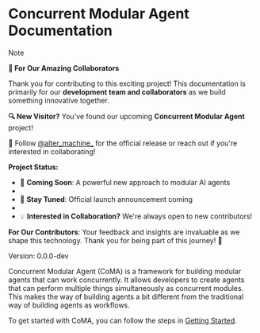 # Concurrent Modular Agent Documentation

> [!NOTE]
> **👥 For Our Amazing Collaborators**
> 
> Thank you for contributing to this exciting project! This documentation is primarily for our **development team and collaborators** as we build something innovative together.
> 
> **🔍 New Visitor?** You've found our upcoming **Concurrent Modular Agent** project!
> 
> 🚀 Follow [@alter_machine_](https://x.com/alter_machine_/status/1786969561952387213) for the official release or reach out if you're interested in collaborating!
> 
> **Project Status:**
> 
> - 🚀 **Coming Soon**: A powerful new approach to modular AI agents
> - 
> - 🌟 **Stay Tuned**: Official launch announcement coming
> - 
> - 💡 **Interested in Collaboration?** We're always open to new contributors!
> 
> **For Our Contributors**: Your feedback and insights are invaluable as we shape this technology. Thank you for being part of this journey! 🙏

Version: 0.0.0-dev

Concurrent Modular Agent (CoMA) is a framework for building modular agents that can work concurrently. It allows developers to create agents that can perform multiple things simultaneously as concurrent modules. This makes the way of building agents a bit different from the traditional way of building agents as workflows. 

To get started with CoMA, you can follow the steps in [Getting Started](./getting-started/getting-started.md).

<!-- ## Project layout

    mkdocs.yml    # The configuration file.
    docs/
        index.md  # The documentation homepage.
        ...       # Other markdown pages, images and other files. -->
